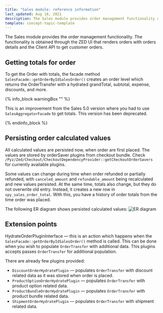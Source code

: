 ```yaml
---
title: "Sales module: reference information"
last_updated: Aug 18, 2021
description: The Sales module provides order management functionality obtained through the ZED UI that renders orders with details and the Client API to get customer orders
template: concept-topic-template
---
```


The Sales module provides the order management functionality. The functionality is obtained through the ZED UI that renders orders with orders details and the Client API to get customer orders.

## Getting totals for order

To get the Order with totals, the facade method `SalesFacade::getOrderByIdSalesOrder()` creates an order level which returns the OrderTransfer with a hydrated grandTotal, subtotal, expense, discounts, and more.

{% info_block warningBox "" %}

This is an improvement from the Sales 5.0 version where you had to use `SalesAggregatorFacade` to get totals. This version has been deprecated.

{% endinfo_block %}


## Persisting order calculated values

All calculated values are persisted now, when order are first placed. The values are stored by orderSaver plugins from checkout bundle. Check `/Pyz/Zed/Checkout/CheckoutDependencyProvider::getCheckoutOrderSavers` for currently available plugins.

Some values can change during time when order refunded or partially refunded, with `canceled_amount` and `refundable_amount` being recalculated and new values  persisted. At the same time, totals also change, but they do not overwrite old entry. Instead, it creates a new row in `spy_sales_order_total`. With this, you have a history of order totals from the time order was placed.

The following ER diagram shows persisted calculated values:
![ER diagram](https://spryker.s3.eu-central-1.amazonaws.com/docs/Features/Order+Management/Sales/sales_persisting_order_values.png)

## Extension points

HydrateOrderPluginInterface — this is an action which happens when the `SalesFacade::getOrderByIdSalesOrder()` method is called. This can be done when you wish to populate `OrderTransfer` with additional data. This plugins accepts passes `OrderTransfer` for additional population.

There are already few plugins provided:

* `DiscountOrderHydratePlugin` — populates `OrderTransfer` with discount related data as it was stored when order is placed.
* `ProductOptionOrderHydratePlugin` — populates `OrderTransfer` with product option related data.
* `ProductBundleOrderHydratePlugin` — populates `OrderTransfer` with product bundle related data.
* `ShipmentOrderHydratePlugin` — populates `OrderTransfer` with shipment related data.
